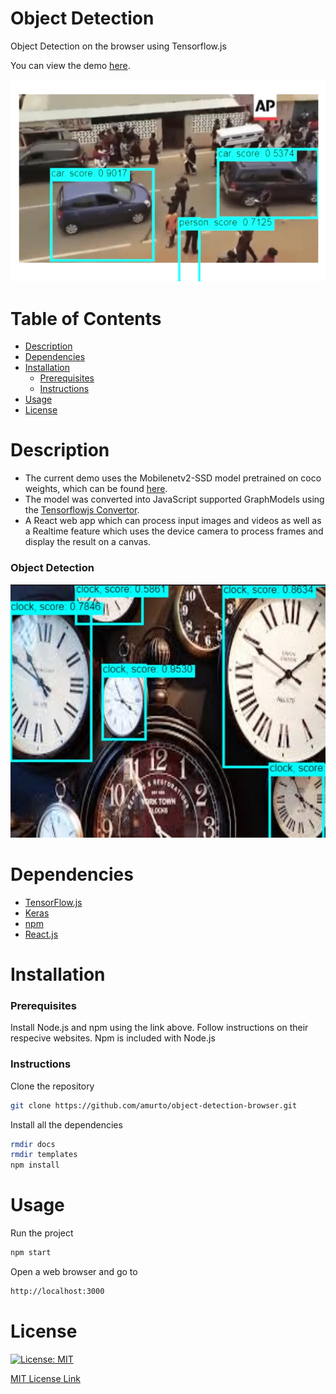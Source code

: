 # Object Detection
Object Detection on the browser using Tensorflow.js

You can view the demo [here](https://amurto.github.io/object-detection-browser/).

![Object Detection Demo](templates/demo.gif)

# Table of Contents

* [Description](https://github.com/amurto/object-detection-browser#description)
* [Dependencies](https://github.com/amurto/object-detection-browser#dependencies)
* [Installation](https://github.com/amurto/object-detection-browser#installation)
  * [Prerequisites](https://github.com/amurto/object-detection-browser#prerequisites)
  * [Instructions](https://github.com/amurto/object-detection-browser#instructions)
* [Usage](https://github.com/amurto/object-detection-browser#usage)
* [License](https://github.com/amurto/object-detection-browser#license)

# Description
    
* The current demo uses the Mobilenetv2-SSD model pretrained on coco weights, which can be found [here](https://github.com/tensorflow/models/tree/master/research/object_detection/models).
* The model was converted into JavaScript supported GraphModels using the [Tensorflowjs Convertor](https://github.com/tensorflow/tfjs/tree/master/tfjs-converter).
* A React web app which can process input images and videos as well as a Realtime feature which uses the device camera to process frames and display the result on a canvas.


### Object Detection
![Image of Object Detection](templates/demo.jpg)

# Dependencies

* [TensorFlow.js](https://www.tensorflow.org/js)
* [Keras](https://keras.io/)
* [npm](https://www.npmjs.com/)
* [React.js](https://reactjs.org/)

# Installation

### Prerequisites

Install Node.js and npm using the link above. Follow instructions on their respecive websites. Npm is included with Node.js

### Instructions

Clone the repository
```bash
git clone https://github.com/amurto/object-detection-browser.git
```

Install all the dependencies
```bash
rmdir docs
rmdir templates
npm install
```

# Usage

Run the project
```bash
npm start
```

Open a web browser and go to
```bash
http://localhost:3000
```

# License

[![License: MIT](https://img.shields.io/badge/License-MIT-yellow.svg)](https://opensource.org/licenses/MIT)

[MIT License Link](https://github.com/amurto/object-detection-browser/blob/master/LICENSE)